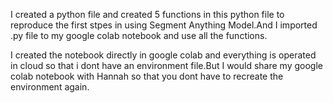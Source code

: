 I created a python file and created 5 functions in this python file to reproduce the first stpes in using Segment Anything Model.And I imported .py file to my google colab notebook and use all the functions.

I created the notebook directly in google colab and everything is operated in cloud so that i dont have an environment file.But I would share my google colab notebook with Hannah so that you dont have to recreate the environment again.
